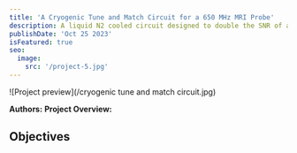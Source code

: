 ```yaml
---
title: 'A Cryogenic Tune and Match Circuit for a 650 MHz MRI Probe'
description: A liquid N2 cooled circuit designed to double the SNR of a 650 MHz MRI probe.
publishDate: 'Oct 25 2023'
isFeatured: true
seo:
  image:
    src: '/project-5.jpg'
---
```


![Project preview](/cryogenic tune and match circuit.jpg)


**Authors:** 
**Project Overview:**


## Objectives
